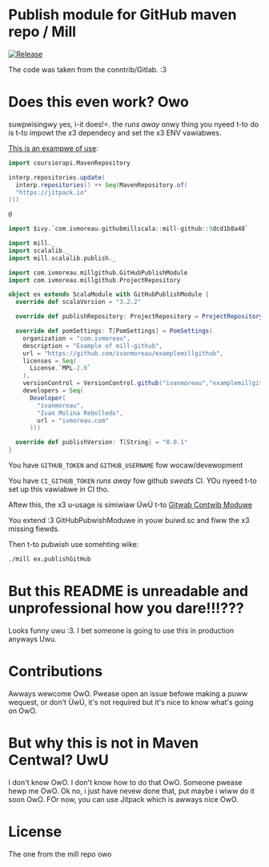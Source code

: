 # Publish module for GitHub maven repo / Mill

[![Release](https://jitpack.io/v/com.ivmoreau/githubmillscala.svg)](https://jitpack.io/#com.ivmoreau/githubmillscala)

The code was taken from the conntrib/Gitlab. :3

# Does this even work? Owo

suwpwisingwy yes, i-it does!=. the *runs away* onwy thing you nyeed t-to do is t-to impowt the x3 dependecy and set the x3 ENV vawiabwes.

[This is an exampwe of use](https://github.com/ivanmoreau/examplemillgithub):

```scala
import coursierapi.MavenRepository

interp.repositories.update(
  interp.repositories() ++ Seq(MavenRepository.of(
  "https://jitpack.io"
)))

@

import $ivy.`com.ivmoreau.githubmillscala::mill-github::9dcd1b8a48`

import mill._
import scalalib._
import mill.scalalib.publish._

import com.ivmoreau.millgithub.GitHubPublishModule
import com.ivmoreau.millgithub.ProjectRepository

object ex extends ScalaModule with GitHubPublishModule {
  override def scalaVersion = "3.2.2"

  override def publishRepository: ProjectRepository = ProjectRepository("ivanmoreau", "examplemillgithub")

  override def pomSettings: T[PomSettings] = PomSettings(
    organization = "com.ivmoreau",
    description = "Example of mill-github",
    url = "https://github.com/ivanmoreau/examplemillgithub",
    licenses = Seq(
      License.`MPL-2.0`
    ),
    versionControl = VersionControl.github("ivanmoreau","examplemillgithub"),
    developers = Seq(
      Developer(
        "ivanmoreau",
        "Ivan Molina Rebolledo",
        url = "ivmoreau.com"
      )))

  override def publishVersion: T[String] = "0.0.1"
}
```

You have `GITHUB_TOKEN` and `GITHUB_USERNAME` fow wocaw/devewopment

You have `CI_GITHUB_TOKEN` *runs away* fow github *sweats* CI. YOu nyeed t-to set up this vawiabwe in CI tho.

Aftew this, the x3 u-usage is simiwiaw ÚwÚ t-to [Gitwab Contwib Moduwe](https://mill-build.com/mill/contrib/gitlab.html)

You extend :3 GitHubPubwishModuwe in youw buiwd.sc and fiww the x3 missing fiewds.

Then t-to pubwish use somehting wike:

```bash
./mill ex.publishGitHub
```

# But this README is unreadable and unprofessional how you dare!!!???

Looks funny uwu :3. I bet someone is going to use this in production anyways Uwu.

# Contributions

Awways wewcome OwO. Pwease open an issue befowe making a puww wequest, or don't ÙwÚ, it's
not required but it's nice to know what's going on OwO.

# But why this is not in Maven Centwal? UwU

I don't know OwO. I don't know how to do that OwO. Someone pwease hewp me OwO. Ok no, 
i just have nevew done that, put maybe i wiww do it soon OwO. FOr now, you can use
Jitpack which is awways nice OwO.

# License

The one from the mill repo owo
